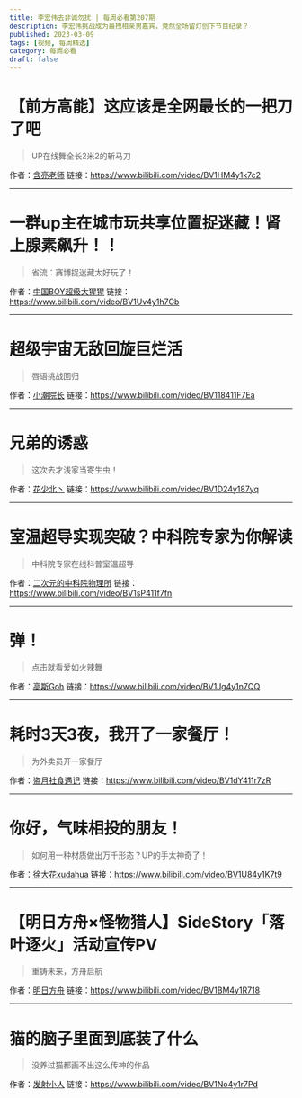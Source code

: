```yaml
---
title: 李宏伟去非诚勿扰 | 每周必看第207期
description: 李宏伟挑战成为最拽相亲男嘉宾，竟然全场留灯创下节目纪录？
published: 2023-03-09
tags: [视频, 每周精选]
category: 每周必看
draft: false
---
```


# 【前方高能】这应该是全网最长的一把刀了吧
> UP在线舞全长2米2的斩马刀

作者：[含亮老师](https://space.bilibili.com/1833524110)
链接：https://www.bilibili.com/video/BV1HM4y1k7c2

---

# 一群up主在城市玩共享位置捉迷藏！肾上腺素飙升！！
> 省流：赛博捉迷藏太好玩了！

作者：[中国BOY超级大猩猩](https://space.bilibili.com/562197)
链接：https://www.bilibili.com/video/BV1Uv4y1h7Gb

---

# 超级宇宙无敌回旋巨烂活
> 唇语挑战回归

作者：[小潮院长](https://space.bilibili.com/5970160)
链接：https://www.bilibili.com/video/BV118411F7Ea

---

# 兄弟的诱惑
> 这次去才浅家当寄生虫！

作者：[花少北丶](https://space.bilibili.com/2206456)
链接：https://www.bilibili.com/video/BV1D24y187yq

---

# 室温超导实现突破？中科院专家为你解读
> 中科院专家在线科普室温超导

作者：[二次元的中科院物理所](https://space.bilibili.com/407045223)
链接：https://www.bilibili.com/video/BV1sP411f7fn

---

# 弹！
> 点击就看爱如火辣舞

作者：[高斯Goh](https://space.bilibili.com/3913194)
链接：https://www.bilibili.com/video/BV1Jg4y1n7QQ

---

# 耗时3天3夜，我开了一家餐厅！
> 为外卖员开一家餐厅

作者：[盗月社食遇记](https://space.bilibili.com/99157282)
链接：https://www.bilibili.com/video/BV1dY411r7zR

---

# 你好，气味相投的朋友！
> 如何用一种材质做出万千形态？UP的手太神奇了！

作者：[徐大花xudahua](https://space.bilibili.com/1982668634)
链接：https://www.bilibili.com/video/BV1U84y1K7t9

---

# 【明日方舟×怪物猎人】SideStory「落叶逐火」活动宣传PV
> 重铸未来，方舟启航

作者：[明日方舟](https://space.bilibili.com/161775300)
链接：https://www.bilibili.com/video/BV1BM4y1R718

---

# 猫的脑子里面到底装了什么
> 没养过猫都画不出这么传神的作品

作者：[发射小人](https://space.bilibili.com/1229502386)
链接：https://www.bilibili.com/video/BV1No4y1r7Pd

